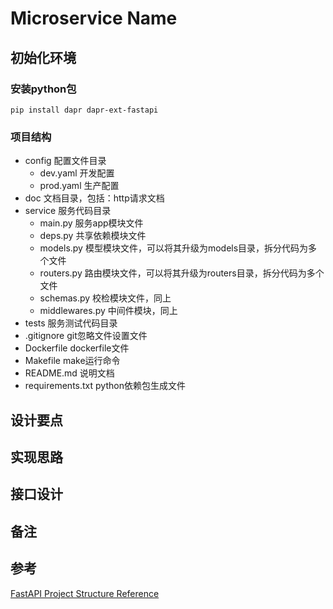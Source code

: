 # Microservice Name

## 初始化环境

### 安装python包

```shell
pip install dapr dapr-ext-fastapi
```

### 项目结构
- config 配置文件目录
  - dev.yaml 开发配置
  - prod.yaml 生产配置
- doc 文档目录，包括：http请求文档
- service 服务代码目录
  - main.py 服务app模块文件
  - deps.py 共享依赖模块文件
  - models.py 模型模块文件，可以将其升级为models目录，拆分代码为多个文件
  - routers.py 路由模块文件，可以将其升级为routers目录，拆分代码为多个文件
  - schemas.py 校检模块文件，同上
  - middlewares.py 中间件模块，同上
- tests 服务测试代码目录
- .gitignore git忽略文件设置文件
- Dockerfile dockerfile文件
- Makefile make运行命令
- README.md 说明文档
- requirements.txt python依赖包生成文件

## 设计要点


## 实现思路


## 接口设计


## 备注


## 参考

[FastAPI Project Structure Reference](https://fastapi.tiangolo.com/tutorial/bigger-applications/)
